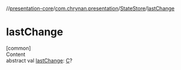 //[presentation-core](../../../index.md)/[com.chrynan.presentation](../index.md)/[StateStore](index.md)/[lastChange](last-change.md)



# lastChange  
[common]  
Content  
abstract val [lastChange](last-change.md): [C](index.md)?  



